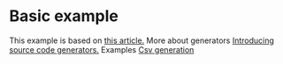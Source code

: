 # Basic example

This example is based on [this article.](https://learn.microsoft.com/en-us/dotnet/csharp/roslyn-sdk/source-generators-overview)
More about generators [Introducing source code generators.](https://devblogs.microsoft.com/dotnet/introducing-c-source-generators/)
Examples [Csv generation](https://devblogs.microsoft.com/dotnet/new-c-source-generator-samples/)